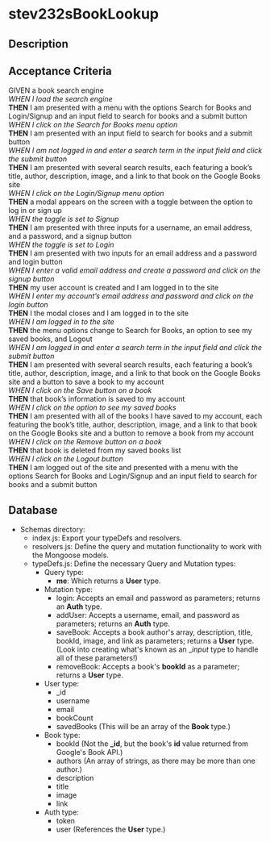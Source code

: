 # stev232sBookLookup

## Description


## Acceptance Criteria

GIVEN a book search engine<br>
*WHEN I load the search engine*<br>
__THEN__ I am presented with a menu with the options Search for Books and Login/Signup and an input field to search for books and a submit button<br>
*WHEN I click on the Search for Books menu option*<br>
__THEN__ I am presented with an input field to search for books and a submit button<br>
*WHEN I am not logged in and enter a search term in the input field and click the submit button*<br>
__THEN__ I am presented with several search results, each featuring a book’s title, author, description, image, and a link to that book on the Google Books site<br>
*WHEN I click on the Login/Signup menu option*<br>
__THEN__ a modal appears on the screen with a toggle between the option to log in or sign up<br>
*WHEN the toggle is set to Signup*<br>
__THEN__ I am presented with three inputs for a username, an email address, and a password, and a signup button<br>
*WHEN the toggle is set to Login*<br>
__THEN__ I am presented with two inputs for an email address and a password and login button<br>
*WHEN I enter a valid email address and create a password and click on the signup button*<br>
__THEN__ my user account is created and I am logged in to the site<br>
*WHEN I enter my account’s email address and password and click on the login button*<br>
__THEN__ I the modal closes and I am logged in to the site<br>
*WHEN I am logged in to the site*<br>
__THEN__ the menu options change to Search for Books, an option to see my saved books, and Logout<br>
*WHEN I am logged in and enter a search term in the input field and click the submit button*<br>
__THEN__ I am presented with several search results, each featuring a book’s title, author, description, image, and a link to that book on the Google Books site and a button to save a book to my account<br>
*WHEN I click on the Save button on a book*<br>
__THEN__ that book’s information is saved to my account<br>
*WHEN I click on the option to see my saved books*<br>
__THEN__ I am presented with all of the books I have saved to my account, each featuring the book’s title, author, description, image, and a link to that book on the Google Books site and a button to remove a book from my account<br>
*WHEN I click on the Remove button on a book*<br>
__THEN__ that book is deleted from my saved books list<br>
*WHEN I click on the Logout button*<br>
__THEN__ I am logged out of the site and presented with a menu with the options Search for Books and Login/Signup and an input field to search for books and a submit button <br> 

## Database

* Schemas directory:
    * index.js: Export your typeDefs and resolvers.
    * resolvers.js: Define the query and mutation functionality to work with the Mongoose models.
    * typeDefs.js: Define the necessary Query and Mutation types:
        * Query type:
            * __me__: Which returns a __User__ type.
        * Mutation type:
            * login: Accepts an email and password as parameters; returns an __Auth__ type.
            * addUser: Accepts a username, email, and password as parameters; returns an __Auth__ type.
            * saveBook: Accepts a book author's array, description, title, bookId, image, and link as parameters; returns a __User__ type. (Look into creating what's known as an __input_ type to handle all of these parameters!)
            * removeBook: Accepts a book's __bookId__ as a parameter; returns a __User__ type.
        * User type:
            * _id
            * username
            * email
            * bookCount
            * savedBooks (This will be an array of the __Book__ type.)
        * Book type:
            * bookId (Not the **_id**, but the book's __id__ value returned from Google's Book API.)
            * authors (An array of strings, as there may be more than one author.)
            * description
            * title
            * image
            * link
        *  Auth type:
            * token
            * user (References the __User__ type.)